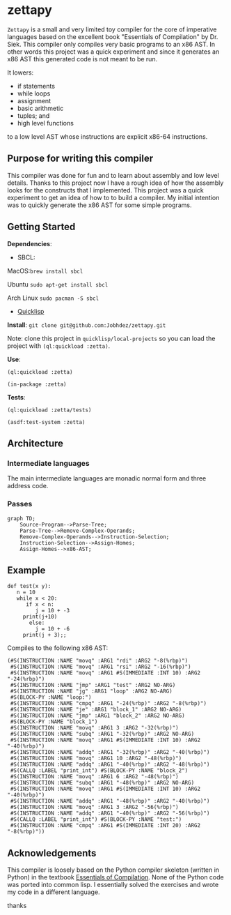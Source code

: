 # zettapy
`Zettapy` is a small and very limited toy compiler for the core of imperative languages based on the excellent book "Essentials of Compilation" by Dr. Siek. This compiler only compiles very basic programs to an x86 AST. In other words this project was a quick experiment and since it generates an x86 AST this generated code is not meant to be run.

It lowers:
   -   if statements
   -   while loops
   -   assignment
   -   basic arithmetic
   -   tuples; and
   -   high level functions

to a low level AST whose instructions are explicit x86-64 instructions.

## Purpose for writing this compiler
This compiler was done for fun and to learn about assembly and low level details. Thanks to this project now I have a rough idea of how the assembly looks for the constructs that I implemented. This project was a quick experiment to get an idea of how to to build a compiler. My initial intention was to quickly generate the x86 AST for some simple programs.

## Getting Started
**Dependencies**: 
- SBCL: 

MacOS:`brew install sbcl`

Ubuntu `sudo apt-get install sbcl`

Arch Linux `sudo pacman -S sbcl`
- [Quicklisp](https://www.quicklisp.org/beta/)

**Install**:
`git clone git@github.com:Jobhdez/zettapy.git`

Note: clone this project in `quicklisp/local-projects` so you can load the project with `(ql:quickload :zetta)`.

**Use**:
```
(ql:quickload :zetta)

(in-package :zetta)
```
**Tests**:
```
(ql:quickload :zetta/tests)

(asdf:test-system :zetta)
```

## Architecture

### Intermediate languages
The main intermediate languages are monadic normal form and three address code.

### Passes

```mermaid
graph TD;
    Source-Program-->Parse-Tree;
    Parse-Tree-->Remove-Complex-Operands;
    Remove-Complex-Operands-->Instruction-Selection;
    Instruction-Selection-->Assign-Homes;
    Assign-Homes-->x86-AST;

```
## Example

```
def test(x y):
   n = 10
   while x < 20:
      if x < n:
         j = 10 + -3
	 print(j+10)
       else:
         j = 10 + -6
	 print(j + 3);;
```

Compiles to the following x86 AST:

```
(#S(INSTRUCTION :NAME "movq" :ARG1 "rdi" :ARG2 "-8(%rbp)")
 #S(INSTRUCTION :NAME "movq" :ARG1 "rsi" :ARG2 "-16(%rbp)")
 #S(INSTRUCTION :NAME "movq" :ARG1 #S(IMMEDIATE :INT 10) :ARG2 "-24(%rbp)")
 #S(INSTRUCTION :NAME "jmp" :ARG1 "test" :ARG2 NO-ARG)
 #S(INSTRUCTION :NAME "jg" :ARG1 "loop" :ARG2 NO-ARG)
 #S(BLOCK-PY :NAME "loop:")
 #S(INSTRUCTION :NAME "cmpq" :ARG1 "-24(%rbp)" :ARG2 "-8(%rbp)")
 #S(INSTRUCTION :NAME "je" :ARG1 "block_1" :ARG2 NO-ARG)
 #S(INSTRUCTION :NAME "jmp" :ARG1 "block_2" :ARG2 NO-ARG)
 #S(BLOCK-PY :NAME "block_1")
 #S(INSTRUCTION :NAME "movq" :ARG1 3 :ARG2 "-32(%rbp)")
 #S(INSTRUCTION :NAME "subq" :ARG1 "-32(%rbp)" :ARG2 NO-ARG)
 #S(INSTRUCTION :NAME "movq" :ARG1 #S(IMMEDIATE :INT 10) :ARG2 "-40(%rbp)")
 #S(INSTRUCTION :NAME "addq" :ARG1 "-32(%rbp)" :ARG2 "-40(%rbp)")
 #S(INSTRUCTION :NAME "movq" :ARG1 10 :ARG2 "-48(%rbp)")
 #S(INSTRUCTION :NAME "addq" :ARG1 "-40(%rbp)" :ARG2 "-48(%rbp)")
 #S(CALLQ :LABEL "print_int") #S(BLOCK-PY :NAME "block_2")
 #S(INSTRUCTION :NAME "movq" :ARG1 6 :ARG2 "-48(%rbp)")
 #S(INSTRUCTION :NAME "subq" :ARG1 "-48(%rbp)" :ARG2 NO-ARG)
 #S(INSTRUCTION :NAME "movq" :ARG1 #S(IMMEDIATE :INT 10) :ARG2 "-40(%rbp)")
 #S(INSTRUCTION :NAME "addq" :ARG1 "-48(%rbp)" :ARG2 "-40(%rbp)")
 #S(INSTRUCTION :NAME "movq" :ARG1 3 :ARG2 "-56(%rbp)")
 #S(INSTRUCTION :NAME "addq" :ARG1 "-40(%rbp)" :ARG2 "-56(%rbp)")
 #S(CALLQ :LABEL "print_int") #S(BLOCK-PY :NAME "test:")
 #S(INSTRUCTION :NAME "cmpq" :ARG1 #S(IMMEDIATE :INT 20) :ARG2 "-8(%rbp)"))
```

## Acknowledgements
This compiler is loosely based on the Python compiler skeleton (written in Python) in the textbook [Essentials of Compilation](https://github.com/IUCompilerCourse/Essentials-of-Compilation). None of the Python code was ported into common lisp. I essentially solved the exercises and wrote my code in a different language.

thanks
